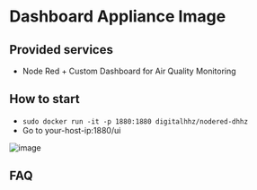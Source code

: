 # Dashboard Appliance Image

## Provided services

* Node Red + Custom Dashboard for Air Quality Monitoring


## How to start

* `sudo docker run -it -p 1880:1880 digitalhhz/nodered-dhhz`
* Go to your-host-ip:1880/ui

![image](https://user-images.githubusercontent.com/64777432/124358217-98c3d580-dc1f-11eb-9f9a-7aacd25adb8b.png)


## FAQ
